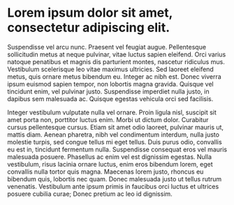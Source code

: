 # Lorem ipsum dolor sit amet, consectetur adipiscing elit. 

Suspendisse vel arcu nunc. Praesent vel feugiat augue. Pellentesque sollicitudin metus at neque pulvinar, vitae luctus sapien eleifend. Orci varius natoque penatibus et magnis dis parturient montes, nascetur ridiculus mus. Vestibulum scelerisque leo vitae maximus ultricies. Sed laoreet eleifend metus, quis ornare metus bibendum eu. Integer ac nibh est. Donec viverra ipsum euismod sapien tempor, non lobortis magna gravida. Quisque vel tincidunt enim, vel pulvinar justo. Suspendisse imperdiet nulla justo, in dapibus sem malesuada ac. Quisque egestas vehicula orci sed facilisis.

Integer vestibulum vulputate nulla vel ornare. Proin ligula nisl, suscipit sit amet porta non, porttitor luctus enim. Morbi ut dictum dolor. Curabitur cursus pellentesque cursus. Etiam sit amet odio laoreet, pulvinar mauris ut, mattis diam. Aenean pharetra, nibh vel condimentum interdum, nulla justo molestie turpis, sed congue tellus mi eget tellus. Duis purus odio, convallis eu est in, tincidunt fermentum nulla. Suspendisse consequat eros vel mauris malesuada posuere. Phasellus ac enim vel est dignissim egestas. Nulla vestibulum, risus lacinia ornare luctus, enim eros bibendum lorem, eget convallis nulla tortor quis magna. Maecenas lorem justo, rhoncus eu bibendum quis, lobortis nec quam. Donec malesuada justo ut tellus rutrum venenatis. Vestibulum ante ipsum primis in faucibus orci luctus et ultrices posuere cubilia curae; Donec pretium ac leo id dignissim.